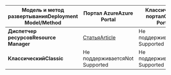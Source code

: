 | <span data-ttu-id="8cbe2-101">**Модель и метод развертывания**</span><span class="sxs-lookup"><span data-stu-id="8cbe2-101">**Deployment Model/Method**</span></span> | <span data-ttu-id="8cbe2-102">**Портал Azure**</span><span class="sxs-lookup"><span data-stu-id="8cbe2-102">**Azure Portal**</span></span> | <span data-ttu-id="8cbe2-103">**Классический портал**</span><span class="sxs-lookup"><span data-stu-id="8cbe2-103">**Classic Portal**</span></span> | <span data-ttu-id="8cbe2-104">**PowerShell**</span><span class="sxs-lookup"><span data-stu-id="8cbe2-104">**PowerShell**</span></span> |
| --- | --- | --- | --- |
| <span data-ttu-id="8cbe2-105">**Диспетчер ресурсов**</span><span class="sxs-lookup"><span data-stu-id="8cbe2-105">**Resource Manager**</span></span> |[<span data-ttu-id="8cbe2-106">Статья</span><span class="sxs-lookup"><span data-stu-id="8cbe2-106">Article</span></span>](../articles/vpn-gateway/vpn-gateway-howto-multi-site-to-site-resource-manager-portal.md) |<span data-ttu-id="8cbe2-107">Не поддерживается</span><span class="sxs-lookup"><span data-stu-id="8cbe2-107">Not Supported</span></span> |<span data-ttu-id="8cbe2-108">Поддерживаются</span><span class="sxs-lookup"><span data-stu-id="8cbe2-108">Supported</span></span> |
| <span data-ttu-id="8cbe2-109">**Классический**</span><span class="sxs-lookup"><span data-stu-id="8cbe2-109">**Classic**</span></span> |<span data-ttu-id="8cbe2-110">Не поддерживается</span><span class="sxs-lookup"><span data-stu-id="8cbe2-110">Not Supported</span></span> |<span data-ttu-id="8cbe2-111">Не поддерживается</span><span class="sxs-lookup"><span data-stu-id="8cbe2-111">Not Supported</span></span> |[<span data-ttu-id="8cbe2-112">Статья</span><span class="sxs-lookup"><span data-stu-id="8cbe2-112">Article</span></span>](../articles/vpn-gateway/vpn-gateway-multi-site.md) |

